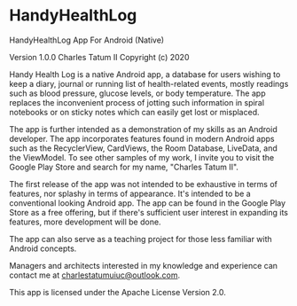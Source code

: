 # HandyHealthLog
 HandyHealthLog App For Android (Native)
 
 Version 1.0.0
 Charles Tatum II
 Copyright (c) 2020
 
 Handy Health Log is a native Android app, a database for users wishing to keep a diary, journal or running list of health-related 
 events, mostly readings such as blood pressure, glucose levels, or body temperature. The app replaces the inconvenient process of 
 jotting such information in spiral notebooks or on sticky notes which can easily get lost or misplaced.
 
 The app is further intended as a demonstration of my skills as an Android developer. The app incorporates features found in modern
 Android apps such as the RecyclerView, CardViews, the Room Database, LiveData, and the ViewModel. To see other samples of my 
 work, I invite you to visit the Google Play Store and search for my name, "Charles Tatum II".
 
 The first release of the app was not intended to be exhaustive in terms of features, nor splashy in terms of appearance. It's intended
 to be a conventional looking Android app. The app can be found in the Google Play Store as a free offering, but if there's sufficient
 user interest in expanding its features, more development will be done.
 
 The app can also serve as a teaching project for those less familiar with Android concepts. 
 
 Managers and architects interested in my knowledge and experience can contact me at charlestatumuiuc@outlook.com.
 
 This app is licensed under the Apache License Version 2.0.

